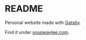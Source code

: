 # README

Personal website made with [Gatsby](https://www.gatsbyjs.org/).

Find it under [soupwaylee.com](http://www.soupwaylee.com).
